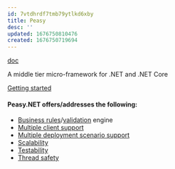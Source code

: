 ```yaml
---
id: 7vtdhrdf7tmb79ytlkd6xby
title: Peasy
desc: ''
updated: 1676750810476
created: 1676750719694
---
```


[doc](https://github.com/peasy/Peasy.NET)

A middle tier micro-framework for .NET and .NET Core

[Getting started](https://github.com/peasy/Peasy.NET/wiki#the-simplest-possible-example)

#### Peasy.NET offers/addresses the following:
- [Business rules](https://github.com/peasy/Peasy.NET/wiki/RuleBase)/[validation](https://github.com/peasy/Peasy.NET/wiki/Validation-Rules) engine
- [Multiple client support](https://github.com/peasy/Peasy.NET/wiki/Multiple-client-support)
- [Multiple deployment scenario support](https://github.com/peasy/Peasy.NET/wiki/data-proxy#multiple-deployment-scenarios)
- [Scalability](https://github.com/peasy/Peasy.NET/wiki/data-proxy#scalability)
- [Testability](https://github.com/peasy/Peasy.NET/wiki/Testing)
- [Thread safety](https://github.com/peasy/Peasy.NET/wiki/Thread-Safety)
<!-- - [Transactional support and fault tolerance](https://github.com/peasy/Peasy.NET/wiki/ITransactionContext) -->
<!-- - [Concurrency](https://github.com/peasy/Peasy.NET/wiki/BusinessServiceBase#concurrency-handling) -->
<!-- - [Async support](https://github.com/peasy/Peasy.NET/wiki/The-Asynchronous-Pipeline) -->